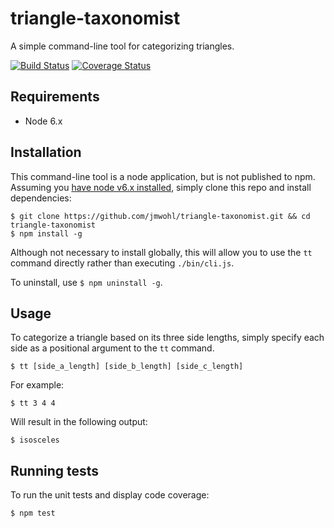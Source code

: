 # triangle-taxonomist
A simple command-line tool for categorizing triangles.

[![Build Status](https://travis-ci.org/jmwohl/triangle-taxonomist.svg?branch=master)](https://travis-ci.org/jmwohl/triangle-taxonomist) [![Coverage Status](https://coveralls.io/repos/github/jmwohl/triangle-taxonomist/badge.svg?branch=master)](https://coveralls.io/github/jmwohl/triangle-taxonomist?branch=master)

## Requirements

- Node 6.x

## Installation

This command-line tool is a node application, but is not published to npm. Assuming you [have node v6.x installed](https://nodejs.org/en/download/), simply clone this repo and install dependencies:

```terminal
$ git clone https://github.com/jmwohl/triangle-taxonomist.git && cd triangle-taxonomist
$ npm install -g
```

Although not necessary to install globally, this will allow you to use the `tt` command directly rather than executing `./bin/cli.js`.

To uninstall, use `$ npm uninstall -g`.

## Usage

To categorize a triangle based on its three side lengths, simply specify each side as a positional argument to the `tt` command.

```terminal
$ tt [side_a_length] [side_b_length] [side_c_length]
```

For example:

```terminal
$ tt 3 4 4
```

Will result in the following output:

```terminal
$ isosceles
```

## Running tests

To run the unit tests and display code coverage:

```terminal
$ npm test
```
